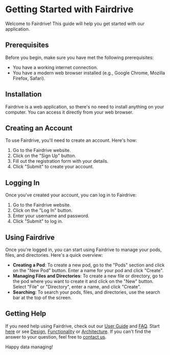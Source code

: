 # Getting Started with Fairdrive

Welcome to Fairdrive! This guide will help you get started with our application.

## Prerequisites

Before you begin, make sure you have met the following prerequisites:

- You have a working internet connection.
- You have a modern web browser installed (e.g., Google Chrome, Mozilla Firefox, Safari).

## Installation

Fairdrive is a web application, so there's no need to install anything on your computer. You can access it directly from your web browser.

## Creating an Account

To use Fairdrive, you'll need to create an account. Here's how:

1. Go to the Fairdrive website.
2. Click on the "Sign Up" button.
3. Fill out the registration form with your details.
4. Click "Submit" to create your account.

## Logging In

Once you've created your account, you can log in to Fairdrive:

1. Go to the Fairdrive website.
2. Click on the "Log In" button.
3. Enter your username and password.
4. Click "Submit" to log in.

## Using Fairdrive

Once you're logged in, you can start using Fairdrive to manage your pods, files, and directories. Here's a quick overview:

- **Creating a Pod**: To create a new pod, go to the "Pods" section and click on the "New Pod" button. Enter a name for your pod and click "Create".
- **Managing Files and Directories**: To create a new file or directory, go to the pod where you want to create it and click on the "New" button. Select "File" or "Directory", enter a name, and click "Create".
- **Searching**: To search your pods, files, and directories, use the search bar at the top of the screen.

## Getting Help

If you need help using Fairdrive, check out our [User Guide](USER-GUIDE.md) and [FAQ](FAQ.md). 
Start [here](GETTING-STARTED.md) or see [Design](DESIGN.md), [Functionality](FUNCTIONALITY.md) or [Architecture](ARCHITECTURE.md). 
If you can't find the answer to your question, feel free to [contact us](CONTACT.md).

Happy data managing!
